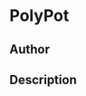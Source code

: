 # PolyPot

## Author

<!-- Insert Your Name Here -->

## Description

<!-- Describe your example here -->
